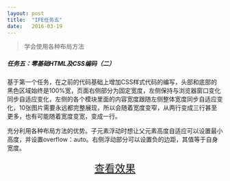 ```yaml
---
layout: post
title:  "IFE任务五"
date:   2016-03-19
---
```



> 学会使用各种布局方法

##### 任务五：零基础HTML及CSS编码（二）

基于第一个任务，在之前的代码基础上增加CSS样式代码的编写，头部和底部的黑色区域始终是100%宽，页面右侧部分为固定宽度，左侧保持与浏览器窗口变化同步自适应变化，左侧的各个模块里面的内容宽度跟随左侧整体宽度同步自适应变化，10张图片需要永远都完整展现，所以会随着宽度变窄，从两行变成三行甚至更多，也有可能随着宽度变宽，变成一行。

充分利用各种布局方法的优势。子元素浮动时想让父元素高度自适应可以设置最小高度，并设置overflow：auto。右侧浮动部分可以设置负的边距，其值等于自身宽度。


<div>
<a href="https://irife.github.io/ife/tliyun/task5/task5.html" target="_blank"><div style="height:50px;line-height:50px;text-align:center;font-size:24px;">查看效果</div></a>
</div>

